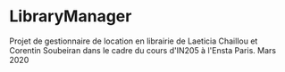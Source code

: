 # LibraryManager
Projet de gestionnaire de location en librairie de Laeticia Chaillou et Corentin Soubeiran dans le cadre du cours d'IN205 à l'Ensta Paris. Mars 2020
